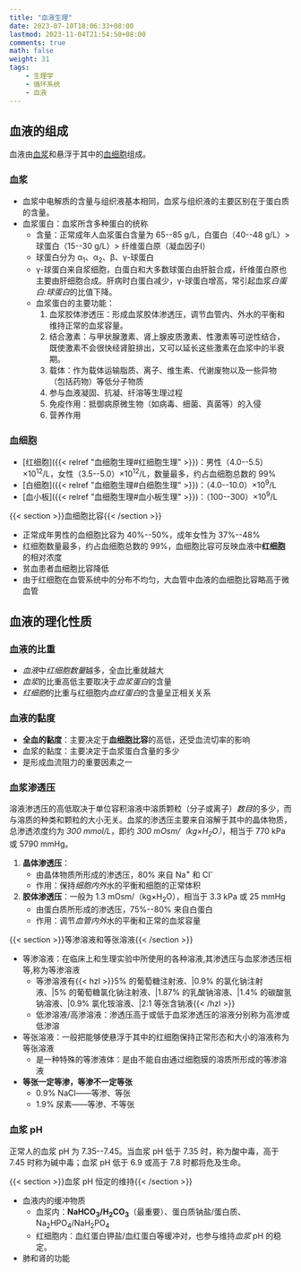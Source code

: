 ```yaml
---
title: "血液生理"
date: 2023-07-10T18:06:33+08:00
lastmod: 2023-11-04T21:54:50+08:00
comments: true
math: false
weight: 31
tags:
    - 生理学
    - 循环系统
    - 血液
---
```


## 血液的组成

血液由[血浆](#血浆)和悬浮于其中的[血细胞](#血细胞)组成。

### 血浆

- 血浆中电解质的含量与组织液基本相同，血浆与组织液的主要区别在于蛋白质的含量。
- 血浆蛋白：血浆所含多种蛋白的统称
    - 含量：正常成年人血浆蛋白含量为 65--85 g/L，白蛋白（40--48 g/L）\> 球蛋白（15--30 g/L）\> 纤维蛋白原（凝血因子Ⅰ）
    - 球蛋白分为 α<sub>1</sub>、α<sub>2</sub>、β、γ-球蛋白
    - γ-球蛋白来自浆细胞，白蛋白和大多数球蛋白由肝脏合成，纤维蛋白原也主要由肝细胞合成。肝病时白蛋白减少，γ-球蛋白增高，常引起血浆*白蛋白:球蛋白*的比值下降。
    - 血浆蛋白的主要功能：
        1. 血浆胶体渗透压：形成血浆胶体渗透压，调节血管内、外水的平衡和维持正常的血浆容量。
        2. 结合激素：与甲状腺激素、肾上腺皮质激素、性激素等可逆性结合，既使激素不会很快经肾脏排出，又可以延长这些激素在血浆中的半衰期。
        3. 载体：作为载体运输脂质、离子、维生素、代谢废物以及一些异物（包括药物）等低分子物质
        4. 参与血液凝固、抗凝、纤溶等生理过程
        5. 免疫作用：抵御病原微生物（如病毒、细菌、真菌等）的入侵
        6. 营养作用

### 血细胞

- [红细胞]({{< relref "血细胞生理#红细胞生理" >}})：男性（4.0--5.5）×10<sup>12</sup>/L，女性（3.5--5.0）×10<sup>12</sup>/L，数量最多，约占血细胞总数的 99%
- [白细胞]({{< relref "血细胞生理#白细胞生理" >}})：（4.0--10.0）×10<sup>9</sup>/L
- [血小板]({{< relref "血细胞生理#血小板生理" >}})：（100--300）×10<sup>9</sup>/L

{{< section >}}血细胞比容{{< /section >}}

- 正常成年男性的血细胞比容为 40%--50%，成年女性为 37%--48%
- 红细胞数量最多，约占血细胞总数的 99%，血细胞比容可反映血液中**红细胞**的相对浓度
- 贫血患者血细胞比容降低
- 由于红细胞在血管系统中的分布不均匀，大血管中血液的血细胞比容略高于微血管

## 血液的理化性质

### 血液的比重

- *血液*中*红细胞数量*越多，全血比重就越大
- *血浆*的比重高低主要取决于*血浆蛋白*的含量
- *红细胞*的比重与红细胞内*血红蛋白*的含量呈正相关关系

### 血液的黏度

- **全血的黏度**：主要决定于**血细胞比容**的高低，还受血流切率的影响
- 血浆的黏度：主要决定于血浆蛋白含量的多少
- 是形成血流阻力的重要因素之一

### 血浆渗透压

溶液渗透压的高低取决于单位容积溶液中溶质颗粒（分子或离子）*数目*的多少，而与溶质的种类和颗粒的大小无关。血浆的渗透压主要来自溶解于其中的晶体物质，总渗透浓度约为 *300 mmol/L*，即约 *300 mOsm/（kg×H<sub>2</sub>O）*，相当于 770 kPa 或 5790 mmHg。

1. **晶体渗透压**：
    - 由晶体物质所形成的渗透压，80% 来自 Na<sup>+</sup> 和 Cl<sup>-</sup>
    - 作用：保持*细胞内外*水的平衡和细胞的正常体积
2. **胶体渗透压**：一般为 1.3 mOsm/（kg×H<sub>2</sub>O），相当于 3.3 kPa 或 25 mmHg
    - 由蛋白质所形成的渗透压，75%--80% 来自白蛋白
    - 作用：调节*血管内外*水的平衡和正常的血浆容量

{{< section >}}等渗溶液和等张溶液{{< /section >}}

- 等渗溶液：在临床上和生理实验中所使用的各种溶液,其渗透压与血浆渗透压相等,称为等渗溶液
    - 等渗溶液有{{< hzl >}}5% 的葡萄糖注射液、|0.9% 的氯化钠注射液、|5% 的葡萄糖氯化钠注射液、|1.87% 的乳酸钠溶液、|1.4% 的碳酸氢钠溶液、|0.9% 氯化铵溶液、|2:1 等张含钠液{{< /hzl >}}
    - 低渗溶液/高渗溶液：渗透压高于或低于血浆渗透压的溶液分别称为高渗或低渗溶
- 等张溶液：一般把能够使悬浮于其中的红细胞保持正常形态和大小的溶液称为等张溶液
    - 是一种特殊的等渗液体：是由不能自由通过细胞膜的溶质所形成的等渗溶液
- **等张一定等渗，等渗不一定等张**
    - 0.9% NaCl——等渗、等张
    - 1.9% 尿素——等渗、不等张

### 血浆 pH

正常人的血浆 pH 为 7.35--7.45。当血浆 pH 低于 7.35 时，称为酸中毒，高于 7.45 时称为碱中毒；血浆 pH 低于 6.9 或高于 7.8 时都将危及生命。

{{< section >}}血浆 pH 恒定的维持{{< /section >}}

- 血液内的缓冲物质
    - 血浆内：**NaHCO<sub>3</sub>/H<sub>2</sub>CO<sub>3</sub>**（最重要）、蛋白质钠盐/蛋白质、Na<sub>2</sub>HPO<sub>4</sub>/NaH<sub>2</sub>PO<sub>4</sub>
    - 红细胞内：血红蛋白钾盐/血红蛋白等缓冲对，也参与维持*血浆* pH 的稳定。
- 肺和肾的功能
